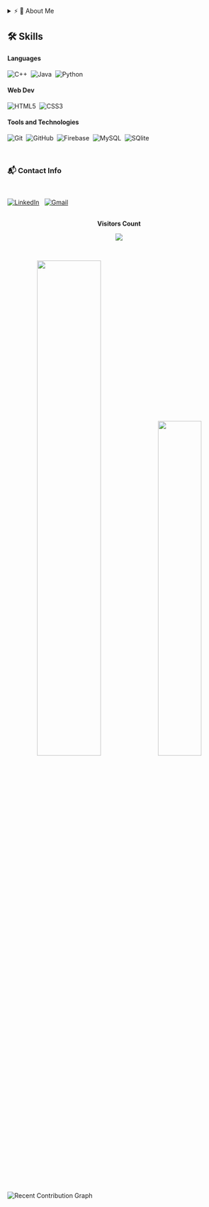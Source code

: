 <details>
  
  <summary>⚡ 🙋  About Me</summary>
  
  </br>

- 👋 Hi, I’m @kaustav202
- 🔭 I’m currently working on ...Python and Data Science
- 👀 I’m interested in ...ML
- 🌱 I’m currently learning ...Django
- 💞️ I’m looking to collaborate on ...Open Source Projects
- 📫 How to reach me ...gangulykaustav300@gmail.com

<!---
kaustav202/kaustav202 is a ✨ special ✨ repository because its `README.md` (this file) appears on your GitHub profile.
You can click the Preview link to take a look at your changes.
--->
</details>

## 🛠️ Skills

#### Languages

![C++](https://img.shields.io/badge/-C++-05122A?style=flat&logo=C%2B%2B&logoColor=00599C)&nbsp;
![Java](https://img.shields.io/badge/Java-%23150458.svg?style=flat&logo=java&logoColor=white)&nbsp;
![Python](https://img.shields.io/badge/-Python-05122A?style=flat&logo=python)&nbsp;

#### Web Dev
![HTML5](https://img.shields.io/badge/HTML5-%23E34F26.svg?style=flat&logo=html5&logoColor=white)&nbsp;
![CSS3](https://img.shields.io/badge/CSS3-%231572B6.svg?style=flat&logo=css3&logoColor=white)&nbsp;


#### Tools and Technologies


![Git](https://img.shields.io/badge/-Git-05122A?style=flat&logo=git)&nbsp;
![GitHub](https://img.shields.io/badge/-GitHub-05122A?style=flat&logo=github)&nbsp;
![Firebase](https://img.shields.io/badge/firebase-%23ED7A00.svg?style=flat&logo=firebase&logoColor=white)&nbsp;
![MySQL](https://img.shields.io/badge/mysql-%2300f.svg?style=flat&logo=mysql&logoColor=white)&nbsp;
![SQlite](https://img.shields.io/badge/-SQlite-05122A?style=flat&logo=sqlite&logoColor=A8B9CC)&nbsp;

<br/>



### 📬 Contact Info

<br/>

<a href="https://www.linkedin.com/in/kgan31/"><img alt="LinkedIn" src="https://img.shields.io/badge/LinkedIn%20-%230077B5.svg?&style=flat&logo=linkedin&logoColor=white"/></a> &nbsp;
<a href="mailto:gkaustav57@gmail.com"><img alt="Gmail" src="https://img.shields.io/badge/Gmail-D14836?style=flat&logo=gmail&logoColor=white" /></a> &nbsp;

<br />

<div align="center">
 <b style = {font-weight: 600}>Visitors Count</b>
  </br>
  
<p align="center"><img align="center" src="https://profile-counter.glitch.me/{kaustav202}/count.svg" /></p> 
<br>
</div>

<p align="center">
  <img width="53.5%" src="https://github-readme-stats.vercel.app/api?username=kaustav202&theme=algolia&show_icons=true" />
  <img width="44%" src="https://github-readme-stats.vercel.app/api/top-langs/?username=kaustav202&layout=compact&theme=algolia" />
</p>

![Recent Contribution Graph](https://activity-graph.herokuapp.com/graph?username=kaustav202&custom_title=Recent%20Contribution%20Graph&bg_color=000033&color=FFFFFF&line=6498b0&point=FFFFFF&theme=rogue&hide_border=true&area=true)

<br/>
